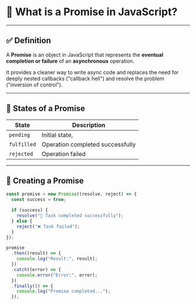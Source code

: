 # 🔐 What is a Promise in JavaScript?

---

## ✅ Definition

A **Promise** is an object in JavaScript that represents the **eventual completion or failure** of an **asynchronous** operation.

It provides a cleaner way to write async code and replaces the need for deeply nested callbacks ("callback hell") and resolve the problem ("inversion of control").

---

## 🔁 States of a Promise

| State       | Description                               |
|-------------|-------------------------------------------|
| `pending`   | Initial state,     |
| `fulfilled` | Operation completed successfully          |
| `rejected`  | Operation failed                          |

---

## 🔧 Creating a Promise

```js
const promise = new Promise((resolve, reject) => {
  const success = true;

  if (success) {
    resolve("🎉 Task completed successfully");
  } else {
    reject("❌ Task failed");
  }
});

promise
  .then((result) => {
    console.log("Result:", result);
  })
  .catch((error) => {
    console.error("Error:", error);
  })
  .finally(() => {
    console.log("Promise completed...");
  });
